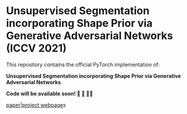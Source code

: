 # Unsupervised Segmentation incorporating Shape Prior via Generative Adversarial Networks (ICCV 2021)

This repository contains the official PyTorch implementation of:

**Unsupervised Segmentation incorporating Shape Prior
via Generative Adversarial Networks**

**Code will be available soon! :construction: :wrench: :woman_technologist:**

[paper]()|[project webpage](https://dahyedahye.github.io/shape-gan-seg/)s